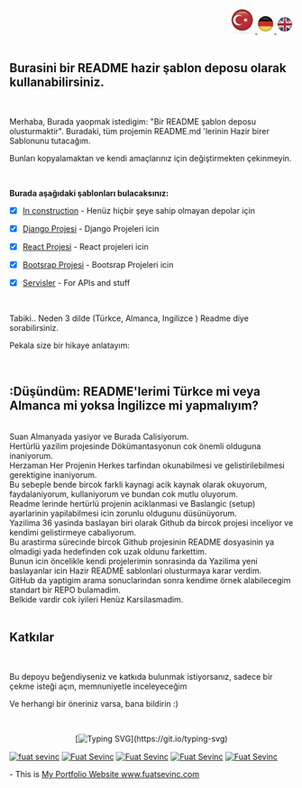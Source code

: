 <div align="right" >
  <a href="./README.md">
    <img src="./images/tr.png" alt="Türkce" width="45px" ></img>
  </a>
  <a href="./README.de.md">
    <img src="./images/de.png" alt="Deutsch" width="30px" ></img>
  </a>
  <a href="./README.en.md">
    <img src="./images/en.png" alt="English" width="30px" ></img>
  </a>
</div>
<br/>

## Burasini bir README hazir şablon deposu olarak kullanabilirsiniz.




<br/>

Merhaba, Burada yaopmak istedigim: "Bir README şablon deposu olusturmaktir".
Buradaki, tüm projemin README.md 'lerinin Hazir birer Sablonunu tutacağım.

Bunları kopyalamaktan ve kendi amaçlarınız için değiştirmekten çekinmeyin.

<br/>

**Burada aşağıdaki şablonları bulacaksınız:**

- [x] [In construction](./Construction/README.Construction.md) - Henüz hiçbir şeye sahip olmayan depolar için <br/>

- [x] [Django Projesi](./Django/README.Django.md) - Django Projeleri icin <br/>

- [x] [React Projesi](./React/README.React.md) - React projeleri icin <br/>

- [x] [Bootsrap Projesi](./Bootsrap/README.Bootsrap.md) - Bootsrap Projeleri icin <br/>

- [x] [Servisler](./Api/README.Api.md) - For APIs and stuff<br/>


<br/>

Tabiki.. Neden 3 dilde (Türkce, Almanca, Ingilizce )  Readme diye sorabilirsiniz.

Pekala size bir hikaye anlatayım:

<br/>

## :Düşündüm: README'lerimi Türkce mi veya Almanca mi yoksa İngilizce mi yapmalıyım?
<br/>
<div>
Suan Almanyada yasiyor ve Burada Calisiyorum.
<br/>
Hertürlü yazilim projesinde Dökümantasyonun cok önemli olduguna inaniyorum.
<br/>
Herzaman Her Projenin  Herkes tarfindan okunabilmesi ve gelistirilebilmesi gerektigine inaniyorum.
<br/>
Bu sebeple bende bircok farkli kaynagi acik kaynak olarak  okuyorum, faydalaniyorum, kullaniyorum ve bundan cok mutlu oluyorum.
<br/>
Readme lerinde hertürlü projenin aciklanmasi ve Baslangic (setup) ayarlarinin yapilabilmesi icin zorunlu oldugunu düsünüyorum.
<br/>
Yazilima 36 yasinda baslayan biri olarak Github da bircok projesi inceliyor ve kendimi gelistirmeye cabaliyorum. 
<br/>
Bu arastirma sürecinde bircok Github projesinin README dosyasinin ya olmadigi yada hedefinden cok uzak oldunu farkettim.
<br/>
 Bunun icin öncelikle kendi projelerimin sonrasinda da Yazilima yeni baslayanlar icin Hazir README sablonlari olusturmaya karar verdim. 
 <br/>
 GitHub da yaptigim arama sonuclarindan sonra kendime örnek alabilecegim standart bir REPO bulamadim. 
 <br/>
 Belkide vardir cok iyileri Henüz Karsilasmadim.
</div>

<br/>



## Katkılar


<br/>

Bu depoyu beğendiyseniz ve katkıda bulunmak istiyorsanız, sadece bir çekme isteği açın, memnuniyetle inceleyeceğim   

Ve herhangi bir öneriniz varsa, bana bildirin :)

<br/>
<div align='center'>
 
[![Typing SVG](https://readme-typing-svg.herokuapp.com?font=Timmana&size=30&duration=6000&color=F74747&center=true&vCenter=true&lines=%F0%9F%94%97+Connect+with+me...)](https://git.io/typing-svg)
<p align="left">
  <a href="https://www.linkedin.com/in/fuat-sevin%C3%A7-6a7969217/" target="blank"><img align="center" src="https://raw.githubusercontent.com/rahuldkjain/github-profile-readme-generator/master/src/images/icons/Social/linked-in-alt.svg" alt="fuat sevinc" height="30" width="40" /></a>
<a href="https://codepen.io/fuatsevinc" target="blank"><img align="center" src="https://cdn.jsdelivr.net/npm/simple-icons@3.0.1/icons/codepen.svg" alt="Fuat Sevinc" height="30" width="40" /></a>  
  <a href="https://app.netlify.com/teams/fuatsevinc/overview" target="blank"><img align="center" src="https://cdn.jsdelivr.net/npm/simple-icons@3.0.1/icons/netlify.svg" alt="Fuat Sevinc" height="30" width="40" /></a>
<a href="https://twitter.com/FuatSevinc_" target="blank"><img align="center" src="https://cdn.jsdelivr.net/npm/simple-icons@3.0.1/icons/twitter.svg" alt="Fuat Sevinc" height="30" width="40" /></a>
<a href="https://www.instagram.com/fuatsevinc66/" target="blank"><img align="center" src="https://cdn.jsdelivr.net/npm/simple-icons@3.0.1/icons/instagram.svg" alt="Fuat Sevinc" height="30" width="40" /></a>
</p>
<p align="left">
- This is <a href="http://www.fuatsevinc.com" target="_blank">My Portfolio Website www.fuatsevinc.com</a>
</p>

</div>
